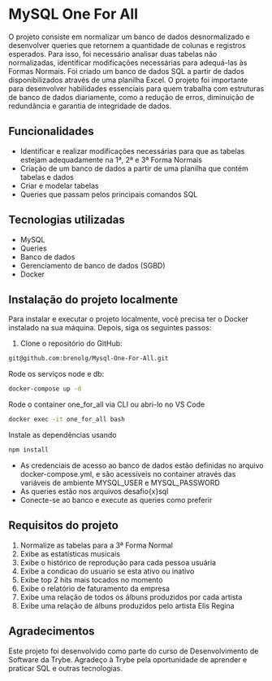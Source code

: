 # MySQL One For All

O projeto consiste em normalizar um banco de dados desnormalizado e desenvolver queries que retornem a quantidade de colunas e registros esperados. Para isso, foi necessário analisar duas tabelas não normalizadas, identificar modificações necessárias para adequá-las às Formas Normais. Foi criado um banco de dados SQL a partir de dados disponibilizados através de uma planilha Excel. O projeto foi importante para desenvolver habilidades essenciais para quem trabalha com estruturas de banco de dados diariamente, como a redução de erros, diminuição de redundância e garantia de integridade de dados.

## Funcionalidades

- Identificar e realizar modificações necessárias para que as tabelas estejam adequadamente na 1ª, 2ª e 3ª Forma Normais
- Criação de um banco de dados a partir de uma planilha que contém tabelas e dados
- Criar e modelar tabelas
- Queries que passam pelos principais comandos SQL

## Tecnologias utilizadas

- MySQL
- Queries
- Banco de dados
- Gerenciamento de banco de dados (SGBD)
- Docker

## Instalação do projeto localmente

Para instalar e executar o projeto localmente, você precisa ter o Docker instalado na sua máquina. Depois, siga os seguintes passos:

1. Clone o repositório do GitHub:

```bash
git@github.com:brenolg/Mysql-One-For-All.git
```
Rode os serviços node e db:
```bash
docker-compose up -d
```
Rode o container one_for_all via CLI ou abri-lo no VS Code
```bash
docker exec -it one_for_all bash
```
Instale as dependências usando
```bash
npm install
```
- As credenciais de acesso ao banco de dados estão definidas no arquivo docker-compose.yml, e são acessíveis no container através das variáveis de ambiente MYSQL_USER e MYSQL_PASSWORD
- As queries estão nos arquivos desafio{x}sql 
- Conecte-se ao banco e execute as queries como preferir

## Requisitos do projeto

1. Normalize as tabelas para a 3ª Forma Normal
2. Exibe as estatísticas musicais
3. Exibe o histórico de reprodução para cada pessoa usuária
4. Exibe a condicao do usuario se esta ativo ou inativo
5. Exibe top 2 hits mais tocados no momento
6. Exibe o relatório de faturamento da empresa
7. Exibe uma relação de todos os álbuns produzidos por cada artista
8. Exibe uma relação de álbuns produzidos pelo artista Elis Regina

## Agradecimentos
Este projeto foi desenvolvido como parte do curso de Desenvolvimento de Software da Trybe. Agradeço à Trybe pela oportunidade de aprender e praticar SQL e outras tecnologias.


